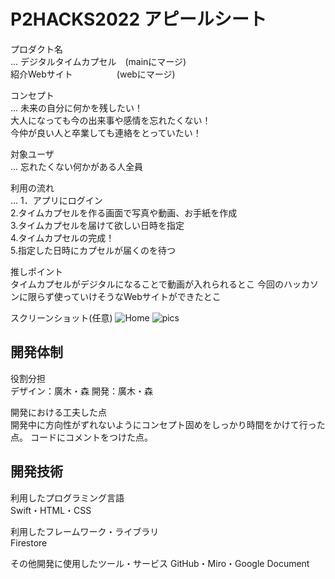 # P2HACKS2022 アピールシート 

プロダクト名  
... デジタルタイムカプセル　(mainにマージ)  
    紹介Webサイト　　　　　(webにマージ)

コンセプト  
...  未来の自分に何かを残したい！  
     大人になっても今の出来事や感情を忘れたくない！  
     今仲が良い人と卒業しても連絡をとっていたい！

対象ユーザ  
...  忘れたくない何かがある人全員

利用の流れ  
...  1．アプリにログイン  
     2.タイムカプセルを作る画面で写真や動画、お手紙を作成  
     3.タイムカプセルを届けて欲しい日時を指定  
     4.タイムカプセルの完成！  
     5.指定した日時にカプセルが届くのを待つ  

推しポイント  
     タイムカプセルがデジタルになることで動画が入れられるとこ
     今回のハッカソンに限らず使っていけそうなWebサイトができたとこ

スクリーンショット(任意)
![Home](https://user-images.githubusercontent.com/95894077/208271299-a337be5a-3a59-4bff-b3c0-83a79478c0ef.png)
![pics](https://user-images.githubusercontent.com/95894077/208271283-02da4289-bbeb-45c6-b0f3-3760dfb78ce8.png)



## 開発体制  

役割分担  
     デザイン：廣木・森
     開発：廣木・森

開発における工夫した点  
     開発中に方向性がずれないようにコンセプト固めをしっかり時間をかけて行った点。
     コードにコメントをつけた点。

## 開発技術 

利用したプログラミング言語  
     Swift・HTML・CSS

利用したフレームワーク・ライブラリ  
     Firestore

その他開発に使用したツール・サービス
     GitHub・Miro・Google Document
